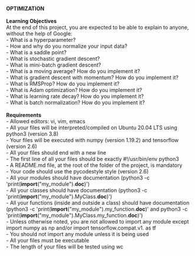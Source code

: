 <b>OPTIMIZATION</b>
<br>
<br><b>Learning Objectives</b>
<br>At the end of this project, you are expected to be able to explain to anyone, without the help of Google:
<br>- What is a hyperparameter?
<br>- How and why do you normalize your input data?
<br>- What is a saddle point?
<br>- What is stochastic gradient descent?
<br>- What is mini-batch gradient descent?
<br>- What is a moving average? How do you implement it?
<br>- What is gradient descent with momentum? How do you implement it?
<br>- What is RMSProp? How do you implement it?
<br>- What is Adam optimization? How do you implement it?
<br>- What is learning rate decay? How do you implement it?
<br>- What is batch normalization? How do you implement it?
<br>
<br><b>Requirements</b>
<br>- Allowed editors: vi, vim, emacs
<br>- All your files will be interpreted/compiled on Ubuntu 20.04 LTS using python3 (version 3.8)
<br>- Your files will be executed with numpy (version 1.19.2) and tensorflow (version 2.6)
<br>- All your files should end with a new line
<br>- The first line of all your files should be exactly #!/usr/bin/env python3
<br>- A README.md file, at the root of the folder of the project, is mandatory
<br>- Your code should use the pycodestyle style (version 2.6)
<br>- All your modules should have documentation (python3 -c 'print(__import__("my_module").__doc__)')
<br>- All your classes should have documentation (python3 -c 'print(__import__("my_module").MyClass.__doc__)')
<br>- All your functions (inside and outside a class) should have documentation (python3 -c 'print(__import__("my_module").my_function.__doc__)' and python3 -c 'print(__import__("my_module").MyClass.my_function.__doc__)')
<br>- Unless otherwise noted, you are not allowed to import any module except import numpy as np and/or import tensorflow.compat.v1. as tf
<br>- You should not import any module unless it is being used
<br>- All your files must be executable
<br>- The length of your files will be tested using wc
